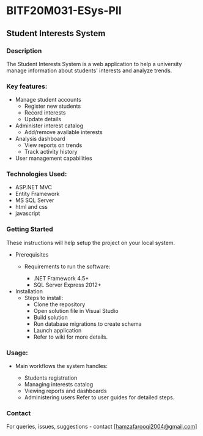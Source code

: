 # BITF20M031-ESys-PII
## Student Interests System
### Description
The Student Interests System is a web application to help a university manage information about students' interests and analyze trends.

### Key features:
+ Manage student accounts
  - Register new students
  - Record interests
  - Update details
+ Administer interest catalog
  - Add/remove available interests
+ Analysis dashboard
  - View reports on trends
  - Track activity history
+ User management capabilities

### Technologies Used:

  + ASP.NET MVC
  + Entity Framework
  + MS SQL Server  
  + html and css
  + javascript
 
### Getting Started
These instructions will help setup the project on your local system.

- Prerequisites
  - Requirements to run the software:

    - .NET Framework 4.5+
    - SQL Server Express 2012+
- Installation
  - Steps to install:
     - Clone the repository
     - Open solution file in Visual Studio
     - Build solution
     - Run database migrations to create schema
     - Launch application
     - Refer to wiki for more details.

### Usage:
- Main workflows the system handles:

  + Students registration
  + Managing interests catalog
  + Viewing reports and dashboards
  + Administering users
Refer to user guides for detailed steps.

### Contact
For queries, issues, suggestions - contact [hamzafarooqi2004@gmail.com]
